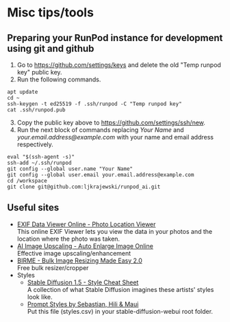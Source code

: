 # Misc tips/tools
## Preparing your RunPod instance for development using git and github
1. Go to https://github.com/settings/keys and delete the old "Temp runpod key" public key.
2. Run the following commands.
```
apt update
cd ~
ssh-keygen -t ed25519 -f .ssh/runpod -C "Temp runpod key"
cat .ssh/runpod.pub
```
3. Copy the public key above to https://github.com/settings/ssh/new.
4. Run the next block of commands replacing _Your Name_ and _<nolink>your.email.address<span>@example.com_ with your name and email address respectively.
```
eval "$(ssh-agent -s)"
ssh-add ~/.ssh/runpod
git config --global user.name "Your Name"
git config --global user.email your.email.address@example.com
cd /workspace
git clone git@github.com:ljkrajewski/runpod_ai.git
```
## Useful sites
- [EXIF Data Viewer Online - Photo Location Viewer](https://linangdata.com/exif-reader/)  
This online EXIF Viewer lets you view the data in your photos and the location where the photo was taken.
- [AI Image Upscaling - Auto Enlarge Image Online](https://www.avaide.com/image-upscaler/)  
Effective image upscaling/enhancement 
- [BIRME - Bulk Image Resizing Made Easy 2.0](https://www.birme.net/?target_width=512&target_height=512)  
Free bulk resizer/cropper
- Styles
  - [Stable Diffusion 1.5 - Style Cheat Sheet](https://supagruen.github.io/StableDiffusion-CheatSheet/)  
A collection of what Stable Diffusion imagines these artists' styles look like.
  - [Prompt Styles by Sebastian, Hili & Maui](https://www.patreon.com/posts/sebs-hilis-79649068)  
Put this file (styles.csv) in your stable-diffusion-webui root folder.
